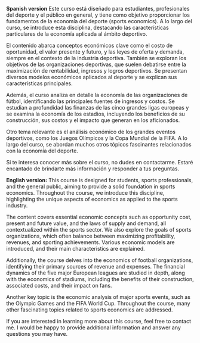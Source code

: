 **Spanish version**
Este curso está diseñado para estudiantes, profesionales del deporte y el público en general, y tiene como objetivo proporcionar los fundamentos de la economía del deporte (sports economics). A lo largo del curso, se introduce esta disciplina, destacando las características particulares de la economía aplicada al ámbito deportivo.

El contenido abarca conceptos económicos clave como el costo de oportunidad, el valor presente y futuro, y las leyes de oferta y demanda, siempre en el contexto de la industria deportiva. También se exploran los objetivos de las organizaciones deportivas, que suelen debatirse entre la maximización de rentabilidad, ingresos y logros deportivos. Se presentan diversos modelos económicos aplicados al deporte y se explican sus características principales.

Además, el curso analiza en detalle la economía de las organizaciones de fútbol, identificando las principales fuentes de ingresos y costos. Se estudian a profundidad las finanzas de las cinco grandes ligas europeas y se examina la economía de los estadios, incluyendo los beneficios de su construcción, sus costos y el impacto que generan en los aficionados.

Otro tema relevante es el análisis económico de los grandes eventos deportivos, como los Juegos Olímpicos y la Copa Mundial de la FIFA. A lo largo del curso, se abordan muchos otros tópicos fascinantes relacionados con la economía del deporte.

Si te interesa conocer más sobre el curso, no dudes en contactarme. Estaré encantado de brindarte más información y responder a tus preguntas.


**English version:**
This course is designed for students, sports professionals, and the general public, aiming to provide a solid foundation in sports economics. Throughout the course, we introduce this discipline, highlighting the unique aspects of economics as applied to the sports industry.

The content covers essential economic concepts such as opportunity cost, present and future value, and the laws of supply and demand, all contextualized within the sports sector. We also explore the goals of sports organizations, which often balance between maximizing profitability, revenues, and sporting achievements. Various economic models are introduced, and their main characteristics are explained.

Additionally, the course delves into the economics of football organizations, identifying their primary sources of revenue and expenses. The financial dynamics of the five major European leagues are studied in depth, along with the economics of stadiums, including the benefits of their construction, associated costs, and their impact on fans.

Another key topic is the economic analysis of major sports events, such as the Olympic Games and the FIFA World Cup. Throughout the course, many other fascinating topics related to sports economics are addressed.

If you are interested in learning more about this course, feel free to contact me. I would be happy to provide additional information and answer any questions you may have.
